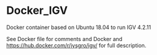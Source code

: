 # Docker_IGV
Docker container based on Ubuntu 18.04 to run IGV 4.2.11

See Docker file for comments and Docker 
and https://hub.docker.com/r/jysgro/igv/
for full description.
